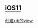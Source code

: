 
## [iOS11](https://mp.weixin.qq.com/s/AZFrqL9dnlgA6Vt2sVhxIw)
[创建xib的view](http://www.jianshu.com/p/5ed0cd60c8a8)